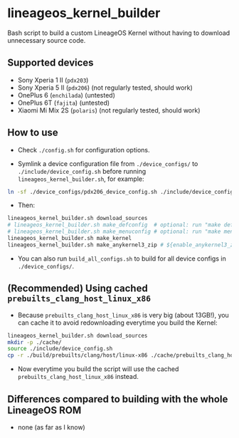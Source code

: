 # lineageos_kernel_builder #
Bash script to build a custom LineageOS Kernel without having to download unnecessary source code.

## Supported devices ##
- Sony Xperia 1 II (`pdx203`)
- Sony Xperia 5 II (`pdx206`) (not regularly tested, should work)
- OnePlus 6 (`enchilada`) (untested)
- OnePlus 6T (`fajita`) (untested)
- Xiaomi Mi Mix 2S (`polaris`) (not regularly tested, should work)

## How to use ##
- Check `./config.sh` for configuration options.

- Symlink a device configuration file from `./device_configs/` to `./include/device_config.sh` before running `lineageos_kernel_builder.sh`, for example:
```bash
ln -sf ./device_configs/pdx206_device_config.sh ./include/device_config.sh # We are now building for pdx206
```

- Then:
```bash
lineageos_kernel_builder.sh download_sources
# lineageos_kernel_builder.sh make_defconfig  # optional: run "make defconfig" in Kernel source directory
# lineageos_kernel_builder.sh make_menuconfig # optional: run "make menuconfig" in Kernel source directory
lineageos_kernel_builder.sh make_kernel
lineageos_kernel_builder.sh make_anykernel3_zip # ${enable_anykernel3_zip} needs to be "true" for this to work
```

- You can also run `build_all_configs.sh` to build for all device configs in `./device_configs/`.

## (Recommended) Using cached `prebuilts_clang_host_linux_x86` ##
- Because `prebuilts_clang_host_linux_x86` is very big (about 13GB!), you can cache it to avoid redownloading everytime you build the Kernel:
```bash
lineageos_kernel_builder.sh download_sources
mkdir -p ./cache/
source ./include/device_config.sh
cp -r ./build/prebuilts/clang/host/linux-x86 ./cache/prebuilts_clang_host_linux_x86-${aosp_tag}
```
- Now everytime you build the script will use the cached `prebuilts_clang_host_linux_x86` instead.

## Differences compared to building with the whole LineageOS ROM ##
- none (as far as I know)
